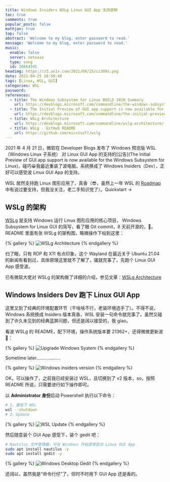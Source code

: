 ```yaml
---
title: Windows Insiders WSLg Linux GUI App 支持尝鲜
toc: true
comments: true
popular_posts: false
mathjax: true
top: false
abstract: 'Welcome to my blog, enter password to read.'
message: 'Welcome to my blog, enter password to read.'
music:
  enable: false
  server: netease
  type: song
  id: 26664345
headimg: https://z3.ax1x.com/2021/04/25/cz309s.png
date: 2021-04-25 18:59:48
tags: [Linux, WSL, GUI]
categories: WSL
password:
references:
  - title: The Windows Subsystem for Linux BUILD 2020 Summary
    url: https://devblogs.microsoft.com/commandline/the-windows-subsystem-for-linux-build-2020-summary/#wsl-gui
  - title: The Initial Preview of GUI app support is now available for the Windows Subsystem for Linux
    url: https://devblogs.microsoft.com/commandline/the-initial-preview-of-gui-app-support-is-now-available-for-the-windows-subsystem-for-linux-2/
  - title: WSLg Architecture
    url: https://devblogs.microsoft.com/commandline/wslg-architecture/
  - title: WSLg - GitHub README
    url: https://github.com/microsoft/wslg
---
```


2021 年 4 月 21 日，微软在 Developer Blogs 发布了 Windows 预览版 WSL（Windows Linux 子系统） 对 Linux GUI App 的支持的[公告](The Initial Preview of GUI app support is now available for the Windows Subsystem for Linux)，碰巧😀我最近重装了波电脑，系统换成了 Windows Insiders（Dev），正好可以感受波 Linux GUI App 的支持。

WSL 居然支持跑 Linux 图形应用了，真香（😎，虽然上一年 WSL 的 [Roadmap](https://devblogs.microsoft.com/commandline/the-windows-subsystem-for-linux-build-2020-summary/#wsl-gui) 中有说过要支持，但我没关注，老二手知识党了）。Quickstart ->

<!-- more -->

## WSLg 的架构

[WSLg](https://github.com/microsoft/wslg) 是支持 Windows 运行 Linux 图形应用的核心项目， Windows Subsystem for Linux GUI 的简写，看了眼 Git commit，8 天前开源的，🐂。README 里面有张 WSLg 的架构图，略微操作下帖到这里：

{% gallery %}
![WSLg Architecture](https://z3.ax1x.com/2021/04/25/czneit.png)
{% endgallery %}

扫了眼，只有 RDP 和 X11 有点印象，这个 Wayland 在最近关于 Ubuntu 21.04 的新闻有看到过，具体原理这里就不了解了，骚就完事了，先跑个 Linux GUI App 感受波。

已有微软大佬对 WSLg 的架构做了详细的介绍，参见文章：[WSLg Architecture](https://devblogs.microsoft.com/commandline/wslg-architecture/)

## Windows Insiders Dev 跑下 Linux GUI App

这里又到了经典的环境配置环节（干啥啥不行，老装环境选手了）。不得不说，Windows 系统换成 Insiders 版本真香，WSL 安装一句命令就完事了。虽然又碰到了许久未见到的经典蓝屏问题，但还是阔以接受的，我 giao。

看波 WSLg 的 README，配下环境，操作系统版本要 21362+，还得微微更新波🤨：

{% gallery %}
![Upgrade Windows System](https://z3.ax1x.com/2021/04/25/czKy26.png)
{% endgallery %}

Sometime later...................

{% gallery %}
![Windows insiders version](https://z3.ax1x.com/2021/04/25/czMjOO.png)
{% endgallery %}

OK，可以操作了，之前我已经安装过 WSL，且切换到了 v2 版本，so，按照 README 所说，只需要进行如下操作即可。

以 **Administrator 身份**启动 Powershell 执行以下命令：

```bash
# 1、重启下 WSL
wsl --shutdown
# 2、Update
```

{% gallery %}
![WSL Update](https://z3.ax1x.com/2021/04/25/cz8Rqf.png)
{% endgallery %}

然后随意装个 GUI App 感受下，装个 gedit 吧：

```bash
# Nautilus 文件管理器，可在 Windows 开始菜单启动 Linux GUI App
sudo apt install nautilus -y
sudo apt install gedit -y
```

{% gallery %}
![Windows Desktop Gedit](https://z3.ax1x.com/2021/04/25/cz8LLV.png)
{% endgallery %}

还阔以，虽然我是“命令行仔”了，但时不时用下 GUI App 还是香的。






